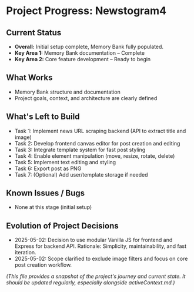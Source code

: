 # Project Progress: Newstogram4

## Current Status

- **Overall:** Initial setup complete, Memory Bank fully populated.
- **Key Area 1:** Memory Bank documentation – Complete
- **Key Area 2:** Core feature development – Ready to begin

## What Works

- Memory Bank structure and documentation
- Project goals, context, and architecture are clearly defined

## What's Left to Build

- Task 1: Implement news URL scraping backend (API to extract title and image)
- Task 2: Develop frontend canvas editor for post creation and editing
- Task 3: Integrate template system for fast post styling
- Task 4: Enable element manipulation (move, resize, rotate, delete)
- Task 5: Implement text editing and styling
- Task 6: Export post as PNG
- Task 7: (Optional) Add user/template storage if needed

## Known Issues / Bugs

- None at this stage (initial setup)

## Evolution of Project Decisions

- 2025-05-02: Decision to use modular Vanilla JS for frontend and Express for backend API. Rationale: Simplicity, maintainability, and fast iteration.
- 2025-05-02: Scope clarified to exclude image filters and focus on core post creation workflow.

*(This file provides a snapshot of the project's journey and current state. It should be updated regularly, especially alongside activeContext.md.)*
